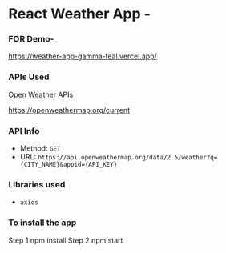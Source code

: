 # React Weather App - 


### FOR Demo-
https://weather-app-gamma-teal.vercel.app/

### APIs Used
[Open Weather APIs](https://openweathermap.org/)

https://openweathermap.org/current

### API Info
* Method: `GET`
* URL: `https://api.openweathermap.org/data/2.5/weather?q={CITY_NAME}&appid={API_KEY}`


### Libraries used
* `axios`

### To install the app
Step 1 npm install
Step 2 npm start

